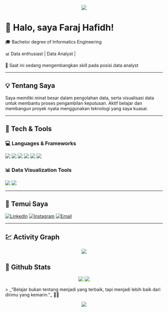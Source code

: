 <!-- Profil README GitHub Faraj Hafidh -->
<p align="center">
  <img src="https://capsule-render.vercel.app/api?type=waving&color=0:f953c6,100:b91d73&height=120&section=header"/>
</p>

# 👋 Halo, saya Faraj Hafidh!
🎓 Bachelor degree of Informatics Engineering 

📊 Data enthusiast | Data Analyst | 

🚀 Saat ini sedang mengembangkan skill pada posisi data analyst

---

## 💡 Tentang Saya
Saya memiliki minat besar dalam pengolahan data, serta visualisasi data untuk membantu proses pengambilan keputusan. Aktif belajar dan membangun proyek nyata menggunakan teknologi yang saya kuasai.

---

## 🧰 Tech & Tools

### 💻 Languages & Frameworks
<p>
  <img src="https://img.shields.io/badge/SQL-025E8C?style=for-the-badge&logo=postgresql&logoColor=white"/>
  <img src="https://img.shields.io/badge/MySQL-00758F?style=for-the-badge&logo=mysql&logoColor=white"/>
  <img src="https://img.shields.io/badge/Python-3776AB?style=for-the-badge&logo=python&logoColor=white"/>
  <img src="https://img.shields.io/badge/PHP-777BB4?style=for-the-badge&logo=php&logoColor=white"/>
  <img src="https://img.shields.io/badge/CodeIgniter-E44D26?style=for-the-badge&logo=codeigniter&logoColor=white"/>
<img src="https://img.shields.io/badge/Pandas-000?style=for-the-badge&logo=pandas&logoColor=white"/>
</p>

### 📊 Data Visualization Tools
<p>
  <img src="https://img.shields.io/badge/Tableau-E97627?style=for-the-badge&logo=tableau&logoColor=white"/>
  <img src="https://img.shields.io/badge/Power%20BI-F2C811?style=for-the-badge&logo=powerbi&logoColor=black"/>
</p>

---

## 🔗 Temui Saya
[![LinkedIn](https://img.shields.io/badge/-LinkedIn-blue?style=flat&logo=linkedin&logoColor=white)](www.linkedin.com/in/faraj-hafidh-0a0527217)
[![Instagram](https://img.shields.io/badge/-Instagram-E4405F?style=flat&logo=instagram&logoColor=white)](https://instagram.com/hahahafidh_)
[![Email](https://img.shields.io/badge/-Email-D14836?style=flat&logo=gmail&logoColor=white)](mailto:faraj.hafidh@gmail.com)

---
## 💹 Activity Graph
<p align="center">
  <img src="https://github-readme-activity-graph.vercel.app/graph?username=TachooDa&theme=github-compact" />
</p>


## 🗿 Github Stats
<p align="center">
  <img src="https://github-readme-stats.vercel.app/api?username=TachooDa&show_icons=true&theme=radical" />
  <img src="https://streak-stats.demolab.com?user=TachooDa&theme=radical&hide_border=true" />
</p>
> _"Belajar bukan tentang menjadi yang terbaik, tapi menjadi lebih baik dari dirimu yang kemarin."_ 🧠🔥
<p align="center">
  <img src="https://capsule-render.vercel.app/api?type=waving&color=0:f953c6,100:b91d73&height=120&section=footer"/>
</p>
